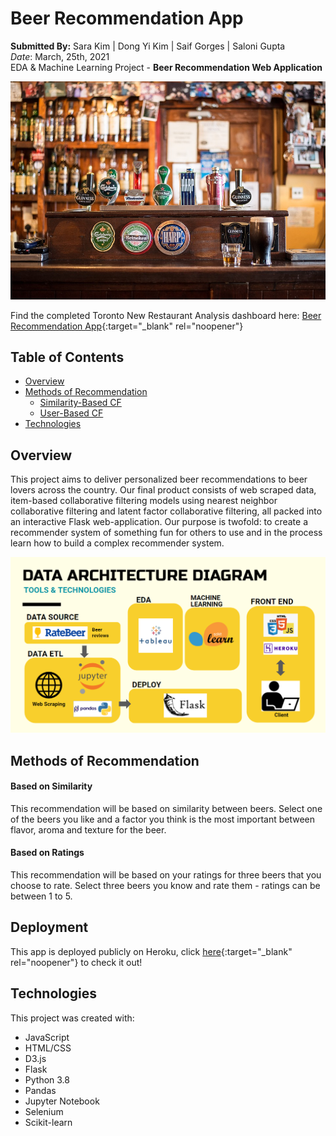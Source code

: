 # Beer Recommendation App

**Submitted By:** Sara Kim | Dong Yi Kim | Saif Gorges | Saloni Gupta </br>
_Date_: March, 25th, 2021\
EDA & Machine Learning Project - **Beer Recommendation Web Application** <br/>

![beer readme1](./All-About-Beer/static/img/slide/slide2.jpg)

Find the completed Toronto New Restaurant Analysis dashboard here: [Beer Recommendation App](https://beer-recommendation-app.herokuapp.com/){:target="_blank" rel="noopener"}


## Table of Contents
  * [Overview](#overview)
  * [Methods of Recommendation](#machine-learning)
    * [Similarity-Based CF](#similarity-based)
    * [User-Based CF](#ratings-based)
  * [Technologies](#technologies)

## <a name="overview"></a>Overview
This project aims to deliver personalized beer recommendations to beer lovers across the country. Our final product consists of web scraped data, item-based collaborative filtering models using nearest neighbor collaborative filtering and latent factor collaborative filtering, all packed into an interactive Flask web-application. Our purpose is twofold: to create a recommender system of something fun for others to use and in the process learn how to build a complex recommender system.

![data-architecture-diagram](./All-About-Beer/static/img/slide/data.PNG)
  
## <a name="machine-learning"></a>Methods of Recommendation

#### <a name="similarity-based"></a>Based on Similarity
This recommendation will be based on similarity between beers. Select one of the beers you like and a factor you think is the most important between flavor, aroma and texture for the beer. 

#### <a name="ratings-based"></a>Based on Ratings
This recommendation will be based on your ratings for three beers that you choose to rate. Select three beers you know and rate them - ratings can be between 1 to 5. 


## Deployment
This app is deployed publicly on Heroku, click [here](https://beer-recommendation-app.herokuapp.com/){:target="_blank" rel="noopener"} to check it out!
 
 
## <a name="technologies">Technologies</a>
This project was created with:
* JavaScript
* HTML/CSS
* D3.js
* Flask
* Python 3.8
* Pandas
* Jupyter Notebook
* Selenium
* Scikit-learn

